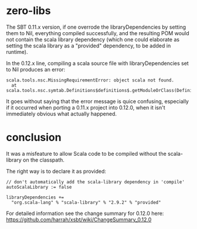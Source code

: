 zero-libs
=========

The SBT 0.11.x version, if one overrode the libraryDependencies by setting them to Nil,
everything compiled successfully, and the resulting POM would not contain the scala library dependency
(which one could elaborate as setting the scala library as a "provided" dependency, to be added in runtime).

In the 0.12.x line, compiling a scala source file with libraryDependencies set to Nil produces an error:
    
    scala.tools.nsc.MissingRequirementError: object scala not found.
      at scala.tools.nsc.symtab.Definitions$definitions$.getModuleOrClass(Definitions.scala:655)

It goes without saying that the error message is quice confusing, especially if it occurred when porting
a 0.11.x project into 0.12.0, when it isn't immediately obvious what actually happened.

conclusion
==========

It was a misfeature to allow Scala code to be compiled without the scala-library on the classpath.

The right way is to declare it as provided:

    // don't automatically add the scala-library dependency in 'compile'
    autoScalaLibrary := false

    libraryDependencies +=
      "org.scala-lang" % "scala-library" % "2.9.2" % "provided"

For detailed information see the change summary for 0.12.0 here:
https://github.com/harrah/xsbt/wiki/ChangeSummary_0.12.0